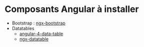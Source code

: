 # Composants Angular à installer

* Bootstrap : [ngx-bootstrap](https://github.com/valor-software/ngx-bootstrap)
* Datatables
	* [angular-4-data-table](https://github.com/MIt9/angular-4-data-table)
	* [ngx-datatable](https://swimlane.gitbooks.io/ngx-datatable/content/)

